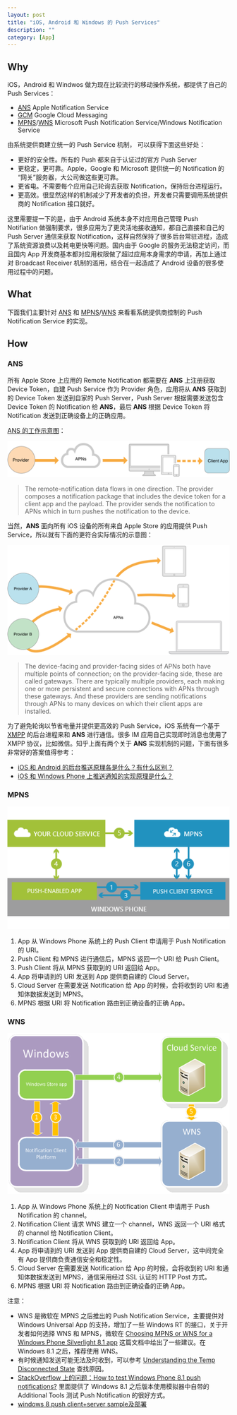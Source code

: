 ```yaml
---
layout: post
title: "iOS, Android 和 Windows 的 Push Services"
description: ""
category: [App]
---
```


## Why

iOS，Android 和 Windwos 做为现在比较流行的移动操作系统，都提供了自己的 Push Services：

- [ANS][1] Apple Notification Service
- [GCM][2] Google Cloud Messaging
- [MPNS][3]/[WNS][4] Microsoft Push Notification Service/Windows Notification Service

由系统提供商建立统一的 Push Service 机制， 可以获得下面这些好处：

- 更好的安全性。所有的 Push 都来自于认证过的官方 Push Server
- 更稳定，更可靠。Apple，Google 和 Microsoft 提供统一的 Notification 的 “网关”服务器，大公司做这些更可靠。
- 更省电。不需要每个应用自己轮询去获取 Notification，保持后台进程运行。
- 更高效。很显然这样的机制减少了开发者的负担，开发者只需要调用系统提供商的 Notification 接口就好。

这里需要提一下的是，由于 Android 系统本身不对应用自己管理 Push Notifiation 做强制要求，很多应用为了更灵活地接收通知，都自己直接和自己的 Push Server 通信来获取 Notification，这样自然保持了很多后台常驻进程，造成了系统资源浪费以及耗电更快等问题。国内由于 Google 的服务无法稳定访问，而且国内 App 开发商基本都对应用权限做了超过应用本身需求的申请，再加上通过对 Broadcast Receiver 机制的滥用，结合在一起造成了 Android 设备的很多使用过程中的问题。

## What

下面我们主要针对 [ANS][1] 和 [MPNS][3]/[WNS][4] 来看看系统提供商控制的 Push Notification Service 的实现。

## How 

### ANS

所有 Apple Store 上应用的 Remote Notification 都需要在 __ANS__ 上注册获取 Device Token，自建 Push Service 作为 Provider 角色，应用将从 __ANS__ 获取到的 Device Token 发送到自家的 Push Server，Push Server 根据需要发送包含 Device Token 的 Notification 给 __ANS__，最后 __ANS__ 根据 Device Token 将 Notification 发送到正确设备上的正确应用。

[ANS 的工作示意图][1]：

![](/images/remote_notif_simple_2x.png)

> The remote-notification data flows in one direction. The provider composes a notification package that includes the device token for a client app and the payload. The provider sends the notification to APNs which in turn pushes the notification to the device.

当然，__ANS__ 面向所有 iOS 设备的所有来自 Apple Store 的应用提供 Push Service，所以就有下面的更符合实际情况的示意图：

![](/images/remote_notif_multiple_2x.png)

>  The device-facing and provider-facing sides of APNs both have multiple points of connection; on the provider-facing side, these are called gateways. There are typically multiple providers, each making one or more persistent and secure connections with APNs through these gateways. And these providers are sending notifications through APNs to many devices on which their client apps are installed.

为了避免轮询以节省电量并提供更高效的 Push Service，iOS 系统有一个基于 [XMPP][5] 的后台进程来和 __ANS__ 进行通信。很多 IM 应用自己实现即时消息也使用了 XMPP 协议，比如微信。知乎上面有两个关于 __ANS__ 实现机制的问题，下面有很多非常好的答案值得参考：

- [iOS 和 Android 的后台推送原理各是什么？有什么区别？][6]
- [iOS 和 Windows Phone 上推送通知的实现原理是什么？][7]

### MPNS

![](/images/mpns.png)

1. App 从 Windows Phone 系统上的 Push Client 申请用于 Push Notification 的 URI。
2. Push Client 和 MPNS 进行通信后，MPNS 返回一个 URI 给 Push Client。
3. Push Client 将从 MPNS 获取到的 URI 返回给 App。
4. App 将申请到的 URI 发送到 App 提供商自建的 Cloud Server。
5. Cloud Server 在需要发送 Notification 给 App 的时候，会将收到的 URI 和通知体数据发送到 MPNS。
6. MPNS 根据 URI 将 Notification 路由到正确设备的正确 App。

### WNS

![](/images/wns.png)

1. App 从 Windows Phone 系统上的 Notification Client 申请用于 Push Notification 的 channel。
2. Notification Client 请求 WNS 建立一个 channel，WNS 返回一个 URI 格式的 channel 给 Notification Client。
3. Notification Client 将从 WNS 获取到的 URI 返回给 App。
4. App 将申请到的 URI 发送到 App 提供商自建的 Cloud Server，这中间完全有 App 提供商负责通信安全和稳定性。
5. Cloud Server 在需要发送 Notification 给 App 的时候，会将收到的 URI 和通知体数据发送到 MPNS，通信采用经过 SSL 认证的 HTTP Post 方式。
6. MPNS 根据 URI 将 Notification 路由到正确设备的正确 App。

注意：

- WNS 是微软在 MPNS 之后推出的 Push Notification Service，主要提供对 Windows Universal App 的支持，增加了一些 Windows RT 的接口，关于开发者如何选择 WNS 和 MPNS，微软在 [Choosing MPNS or WNS for a Windows Phone Silverlight 8.1 app][8] 这篇文档中给出了一些建议。在 Windows 8.1 之后，推荐使用 WNS。
- 有时候通知发送可能无法及时收到，可以参考 [Understanding the Temp Disconnected State][9] 查找原因。
- [StackOverflow 上的问题：How to test Windows Phone 8.1 push notifications?][10] 里面提供了 Windows 8.1 之后版本使用模拟器中自带的 Additional Tools 测试 Push Notification 的很好方式。
- [windows 8 push client+server sample及部署][10] 


[1]: https://developer.apple.com/library/mac/documentation/NetworkingInternet/Conceptual/RemoteNotificationsPG/Chapters/ApplePushService.html#//apple_ref/doc/uid/TP40008194-CH100-SW9
[2]: http://developer.android.com/google/gcm/index.html
[3]: https://msdn.microsoft.com/en-us/library/windows/apps/ff402558(v=vs.105).aspx
[4]: http://msdn.microsoft.com/en-us/library/windows/apps/hh913756.aspx
[5]: http://en.wikipedia.org/wiki/XMPP
[6]: http://www.zhihu.com/question/20667886
[7]: http://www.zhihu.com/question/20047884
[8]: http://msdn.microsoft.com/en-us/library/windows/apps/dn642085(v=vs.105).aspx
[9]: https://msdn.microsoft.com/en-us/library/windows/apps/ff941100(v=vs.105).aspx#BKMK_UTDS
[10]: http://stackoverflow.com/questions/25011504/how-to-test-windows-phone-8-1-push-notifications
[11]: http://silverlightchina.net/html/windows8/study/2012/1017/19537.html


